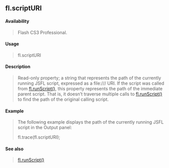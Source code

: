 ## fl.scriptURI

#### Availability

> Flash CS3 Professional.

#### Usage

> fl.scriptURI

#### Description

> Read-only property; a string that represents the path of the currently running JSFL script, expressed as a file:/// URI. If the script was called from [fl.runScript()](#_bookmark529), this property represents the path of the immediate parent script. That is, it doesn’t traverse multiple calls to [fl.runScript()](#_bookmark529) to find the path of the original calling script.

#### Example

> The following example displays the path of the currently running JSFL script in the Output panel:
>
> fl.trace(fl.scriptURI);

#### See also

> [fl.runScript()](#_bookmark529)
